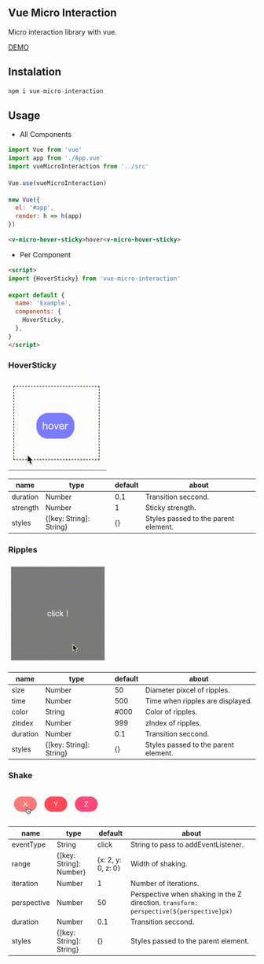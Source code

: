 ## Vue Micro Interaction

Micro interaction library with vue.

[DEMO](https://szgk.github.io/vue-micro-interaction/)

## Instalation

```js
npm i vue-micro-interaction
```

## Usage

- All Components

```js
import Vue from 'vue'
import app from './App.vue'
import vueMicroInteraction from '../src'

Vue.use(vueMicroInteraction)

new Vue({
  el: '#app',
  render: h => h(app)
})
```

```html
<v-micro-hover-sticky>hover<v-micro-hover-sticky>
```

- Per Component

```html
<script>
import {HoverSticky} from 'vue-micro-interaction'

export default {
  name: 'Example',
  components: {
    HoverSticky,
  },
}
</script>
```

### HoverSticky

<img src="https://github.com/szgk/vue-micro-interaction/blob/master/img/vmi_sticky.gif" alt="ripples" width="200"/>

| name | type | default | about |
-- | -- | -- | --
| duration | Number | 0.1 | Transition seccond. |
| strength | Number | 1 | Sticky strength. |
| styles | {[key: String]: String} | {} | Styles passed to the parent element.|

### Ripples

<img src="https://github.com/szgk/vue-micro-interaction/blob/master/img/vmi_riples.gif" alt="ripples" width="200"/>

| name | type | default | about |
-- | -- | -- | --
| size | Number | 50 | Diameter pixcel of ripples. |
| time | Number | 500 | Time when ripples are displayed. |
| color | String | #000 | Color of ripples. |
| zIndex | Number | 999 | zIndex of ripples. |
| duration | Number | 0.1 | Transition seccond. |
| styles | {[key: String]: String} | {} | Styles passed to the parent element.|

### Shake

<img src="https://github.com/szgk/vue-micro-interaction/blob/master/img/vmi_shake.gif" alt="ripples" width="200"/>

| name | type | default | about |
-- | -- | -- | --
| eventType | String | click | String to pass to addEventListener. |
| range | {[key: String]: Number} | {x: 2, y: 0, z: 0} | Width of shaking. |
| iteration | Number | 1 | Number of iterations. |
| perspective | Number | 50 | Perspective when shaking in the Z direction. `transform: perspective(${perspective}px)` |
| duration | Number | 0.1 | Transition seccond. |
| styles | {[key: String]: String} | {} | Styles passed to the parent element.|
